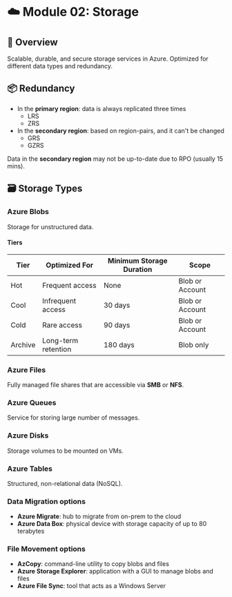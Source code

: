 # ☁️ Module 02: Storage

## 🔸 Overview

Scalable, durable, and secure storage services in Azure. Optimized for different data types and redundancy.

## 📦 Redundancy

- In the **primary region**: data is always replicated three times
  - LRS
  - ZRS
- In the **secondary region**: based on region-pairs, and it can't be changed
  - GRS
  - GZRS

Data in the **secondary region** may not be up-to-date due to RPO (usually 15 mins).

## 🗃️ Storage Types

### Azure Blobs

Storage for unstructured data.

#### Tiers

| Tier     | Optimized For         | Minimum Storage Duration | Scope              |
|----------|-----------------------|-------------------------|--------------------|
| Hot      | Frequent access       | None                    | Blob or Account    |
| Cool     | Infrequent access     | 30 days                 | Blob or Account    |
| Cold     | Rare access           | 90 days                 | Blob or Account    |
| Archive  | Long-term retention   | 180 days                | Blob only          |

### Azure Files

Fully managed file shares that are accessible via **SMB** or **NFS**.

### Azure Queues

Service for storing large number of messages.

### Azure Disks

Storage volumes to be mounted on VMs.

### Azure Tables

Structured, non-relational data (NoSQL).

### Data Migration options

- **Azure Migrate**: hub to migrate from on-prem to the cloud
- **Azure Data Box**: physical device with storage capacity of up to 80 terabytes

### File Movement options

- **AzCopy**: command-line utility to copy blobs and files
- **Azure Storage Explorer**: application with a GUI to manage blobs and files
- **Azure File Sync**: tool that acts as a Windows Server
